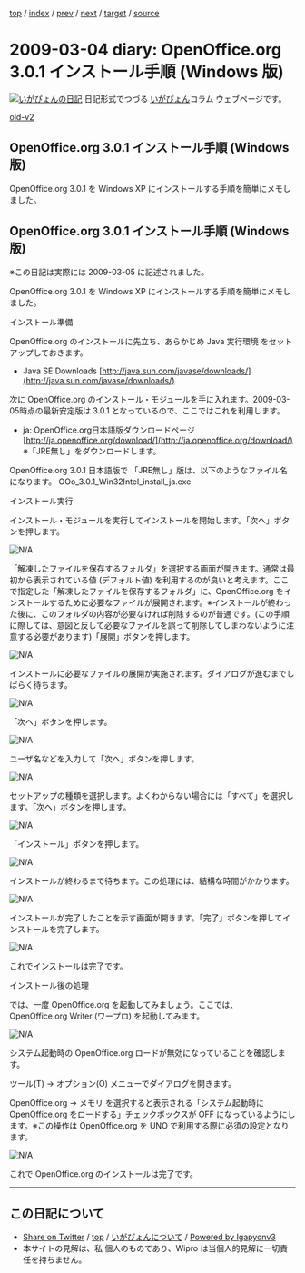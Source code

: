 [top](../index.html) 
 / [index](index.html) 
 / [prev](ig090303.html) 
 / [next](ig090306.html) 
 / [target](http://www.igapyon.jp/igapyon/diary/2009/ig090304.html) 
 / [source](https://github.com/igapyon/diary/blob/master/2009/ig090304.src.md) 

2009-03-04 diary: OpenOffice.org 3.0.1 インストール手順 (Windows 版)
=====================================================================================================
[![いがぴょんの日記](http://www.igapyon.jp/igapyon/diary/images/iga200306s.jpg "いがぴょん")](http://www.igapyon.jp/igapyon/diary/memo/memoigapyon.html) 日記形式でつづる [いがぴょん](http://www.igapyon.jp/igapyon/diary/memo/memoigapyon.html)コラム ウェブページです。

[old-v2](ig090304-orig.html)

## OpenOffice.org 3.0.1 インストール手順 (Windows 版)

OpenOffice.org 3.0.1  を Windows XP にインストールする手順を簡単にメモしました。


## OpenOffice.org 3.0.1 インストール手順 (Windows 版)

※この日記は実際には 2009-03-05 に記述されました。

OpenOffice.org 3.0.1  を Windows XP にインストールする手順を簡単にメモしました。

インストール準備

OpenOffice.org のインストールに先立ち、あらかじめ Java 実行環境 をセットアップしておきます。

* Java SE Downloads
  [http://java.sun.com/javase/downloads/](http://java.sun.com/javase/downloads/)

次に OpenOffice.org のインストール・モジュールを手に入れます。2009-03-05時点の最新安定版は 3.0.1 となっているので、ここではこれを利用します。

* ja: OpenOffice.org日本語版ダウンロードページ
  [http://ja.openoffice.org/download/](http://ja.openoffice.org/download/)
  ※「JRE無し」をダウンロードします。

OpenOffice.org 3.0.1 日本語版で 「JRE無し」版は、以下のようなファイル名になります。
OOo_3.0.1_Win32Intel_install_ja.exe

インストール実行

インストール・モジュールを実行してインストールを開始します。「次へ」ボタンを押します。

![N/A](http://www.igapyon.jp/igapyon/image/diary/2009/20090304ooo001.png)

「解凍したファイルを保存するフォルダ」を選択する画面が開きます。通常は最初から表示されている値 (デフォルト値) を利用するのが良いと考えます。ここで指定した「解凍したファイルを保存するフォルダ」に、OpenOffice.org をインストールするために必要なファイルが展開されます。※インストールが終わった後に、このフォルダの内容が必要なければ削除するのが普通です。(この手順に際しては、意図と反して必要なファイルを誤って削除してしまわないように注意する必要があります)「展開」ボタンを押します。

![N/A](http://www.igapyon.jp/igapyon/image/diary/2009/20090304ooo002.png)

インストールに必要なファイルの展開が実施されます。ダイアログが進むまでしばらく待ちます。

![N/A](http://www.igapyon.jp/igapyon/image/diary/2009/20090304ooo003.png)

「次へ」ボタンを押します。

![N/A](http://www.igapyon.jp/igapyon/image/diary/2009/20090304ooo004.png)

ユーザ名などを入力して「次へ」ボタンを押します。

![N/A](http://www.igapyon.jp/igapyon/image/diary/2009/20090304ooo005.png)

セットアップの種類を選択します。よくわからない場合には「すべて」を選択します。「次へ」ボタンを押します。

![N/A](http://www.igapyon.jp/igapyon/image/diary/2009/20090304ooo006.png)

「インストール」ボタンを押します。

![N/A](http://www.igapyon.jp/igapyon/image/diary/2009/20090304ooo007.png)

インストールが終わるまで待ちます。この処理には、結構な時間がかかります。

![N/A](http://www.igapyon.jp/igapyon/image/diary/2009/20090304ooo008.png)

インストールが完了したことを示す画面が開きます。「完了」ボタンを押してインストールを完了します。

![N/A](http://www.igapyon.jp/igapyon/image/diary/2009/20090304ooo009.png)

これでインストールは完了です。

インストール後の処理

では、一度 OpenOffice.org を起動してみましょう。ここでは、OpenOffice.org Writer (ワープロ) を起動してみます。

![N/A](http://www.igapyon.jp/igapyon/image/diary/2009/20090304ooo011.png)

システム起動時の OpenOffice.org ロードが無効になっていることを確認します。

ツール(T) → オプション(O) メニューでダイアログを開きます。

OpenOffice.org → メモリ を選択すると表示される「システム起動時に OpenOffice.org をロードする」チェックボックスが
OFF になっているようにします。※この操作は OpenOffice.org を UNO で利用する際に必須の設定となります。

![N/A](http://www.igapyon.jp/igapyon/image/diary/2009/20090304ooo012.png)

これで OpenOffice.org のインストールは完了です。


----------------------------------------------------------------------------------------------------

## この日記について

* [Share on Twitter](https://twitter.com/intent/tweet?hashtags=igapyon%2Cdiary%2C%E3%81%84%E3%81%8C%E3%81%B4%E3%82%87%E3%82%93&text=OpenOffice.org+3.0.1+%E3%82%A4%E3%83%B3%E3%82%B9%E3%83%88%E3%83%BC%E3%83%AB%E6%89%8B%E9%A0%86+%28Windows+%E7%89%88%29&url=http%3A%2F%2Fwww.igapyon.jp%2Figapyon%2Fdiary%2F2009%2Fig090304.html) / [top](../index.html) / [いがぴょんについて](http://www.igapyon.jp/igapyon/diary/memo/memoigapyon.html) / [Powered by Igapyonv3](https://github.com/igapyon/igapyonv3)
* 本サイトの見解は、私 個人のものであり、Wipro は当個人的見解に一切責任を持ちません。 
